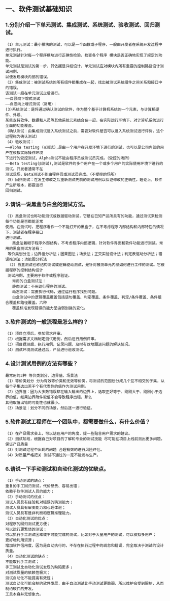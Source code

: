 ## 一、软件测试基础知识
### 1.分别介绍一下单元测试、集成测试、系统测试、验收测试、回归测试。
    （1）单元测试：最小模块的测试，可以是一个函数或子程序，一般由开发者在系统开发过程中进行执行。
    单元测试针对每一个程序模块进行正确性检验，检查各个程序 模块是否正确地实现了规定的功能。
    单元测试是测试的第一步，其依据是详细设计，单元测试应对模块内所有重要的控制路径设计测试用例，
    以便发现模块内部的错误。
    （2）集成测试：被测试系统的所有组件都集成在一起，找出被测试系统组件之间关系和接口中的错误。
    该测试一般在单元测试之后进行。
    ——自顶向下增式测试
    ——自底向上增式测试（常用）：
    (3)系统测试：是将通过确认测试的软件，作为整个基于计算机系统的一个元素，与计算机硬件、外设、
    某些支持软件、数据和人员等其他系统元素结合在一起，在实际运行环境下，对计算机系统进行全面的功能覆盖。
    （确认测试：由集成测试进入系统测试之前，需要对软件是否可以进入系统测试进行评价，这个过程称为确认测试）
    （4）验收测试：
    ——Alpha testing (α测试),是由一个用户在开发环境下进行的测试，也可以是公司内部的用户在模拟实际操作环境
    下进行的受控测试，Alpha测试不能由程序员或测试员完成。（受控的场所）
    ——Beta testing(β测试),测试是软件的多个用户在一个或多个用户的实际使用环境下进行的测试。开发者通常不在
    测试现场，Beta测试不能由程序员或测试员完成。（不受控的场所）
    （5）回归测试：在发生修改之后重新测试先前的测试用例以保证修改的正确性。理论上，软件产生新版本，都要进行
    回归测试。
### 2.请说一说黑盒与白盒的测试方法。
    （1）黑盒测试也称功能测试或数据驱动测试，它是在已知产品所具有的功能，通过测试来检测每个功能是否都能正常
    使用。在测试时，把程序看作一个不能打开的黑盒子，在不考虑程序内部结构和内部特性的情况下，测试者在程序接口
    进行测试。
       黑盒法着眼于程序外部结构，不考虑程序内部逻辑，针对软件界面和软件功能进行测试。常用的黑盒测试方法有：
     等价类划分法；边界值分析法；因果图法；场景法；正交实验设计法；判定表驱动分析法；错误推测法；功能图分析法
     （2）白盒测试也称结构测试或逻辑驱动测试，是针对被测单元内部如何进行工作的测试。它根据程序的控制结构设计
     测试用例，主要用于软件或程序验证。
       常用的白盒测试法：
       静态测试：不用运行程序的测试。
       动态测试：需要执行代码，通过运行程序找到问题。
       白盒测试中的逻辑覆盖覆盖包括语句覆盖、判定覆盖、条件覆盖、判定/条件覆盖、条件组合覆盖和路径覆盖。六种
       覆盖标准发现错误的能力呈由弱到强的变化。
### 3.软件测试的一般流程是怎么样的？
    （1）项目立项后，参加需求评审。
    （2）根据需求文档制定测试用例，然后进行用例评审。
    （3）项目提测后，执行用例，记录问题，及时有效地跟进问题的解决情况。
    （4）测试环境测试通过后，产品进行验收测试。
### 4.设计测试用例的方法有哪些？
    最常用的3种 等价类划分、边界值、场景法 
    （1）等价类划分 分为有效等价类和无效等价类，将测试的范围划分成几个互不相交的子集，从每个子集选出若干个有代表性的值作为测试用例。 
    （2）边界值：因为大多数错误都在输入输出的边界上，选取正好等于、刚刚大于、刚刚小于边界的值，如果边界附件取值不会导致程序出错，那么
    其他取值出错的可能性也就很小。 
    （3）场景法：划分不同的场景，然后逐一进行验证。
### 5.软件测试工程师在一个团队中，都需要做什么，有什么价值？
    （1）在产品需求会上，可以站在用户的角度，提一些贴合用户需求的建议。
    （2）测试阶段，根据自己对项目的了解和专业的测试技能 尽可能在项目上线前测出更多问题，保证产品质量 
    （3）对测试过程中出现的问题 合理有效的进行风险评估。
    （4）对质量严格把关 测试不通过的一定不能发布生产。
### 6.请说一下手动测试和自动化测试的优缺点。
    （1）手动测试的缺点：
    重复的手工回归测试，代价昂贵、容易出错；
    依赖于软件测试人员的能力；
    （2）手动测试的优点：
    测试人员具有经验和对错误的猜测能力；
    测试人员具有审美能力和心理体验；
    测试人员具有是非判断和逻辑推理能力。
    （3）自动化测试的优点：
    对程序的回归测试更方便；
    可以运行更繁琐的测试；
    可以执行手工测试困难或不可能完成的测试，比如对于大量用户的测试，可以模拟多用户；
    更好地利用资源；
    增加软件信用度，因为是自动执行的，不存在执行过程中的疏忽和错误，完全取决于测试的设计质量。
    （4）自动化测试的缺点：
    不能取代手工测试；
    手工测试比自动化测试发现的缺陷更多；
    对测试质量的依赖性极大；
    测试自动化不能提高有效性；
    测试自动化可能会制约软件发展，由于自动测试比手动测试更脆弱，所以维护会受到限制，从而制约软件的开发。
    工具本身并无想象力。
    
    
